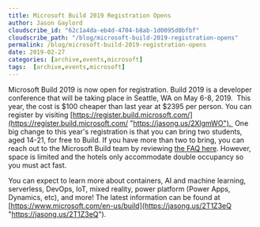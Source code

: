 ```yaml
---
title: Microsoft Build 2019 Registration Opens
author: Jason Gaylord
cloudscribe_id: "62c1a4da-eb4d-4704-b8ab-1d0095d0bfbf"
cloudscribe_path: "/blog/microsoft-build-2019-registration-opens"
permalink: /blog/microsoft-build-2019-registration-opens
date: 2019-02-27
categories: [archive,events,microsoft]
tags:  [archive,events,microsoft]
---
```


Microsoft Build 2019 is now open for registration. Build 2019 is a developer conference that will be taking place in Seattle, WA on May 6-8, 2019.  This year, the cost is $100 cheaper than last year at $2395 per person. You can register by visiting [https://register.build.microsoft.com/](https://register.build.microsoft.com/ "https://jasong.us/2XlgmWO").  One big change to this year's registration is that you can bring two students, aged 14-21, for free to Build. If you have more than two to bring, you can reach out to the Microsoft Build team by reviewing [the FAQ here](https://jasong.us/2EldFfr). However, space is limited and the hotels only accommodate double occupancy so you must act fast.

You can expect to learn more about containers, AI and machine learning, serverless, DevOps, IoT, mixed reality, power platform (Power Apps, Dynamics, etc), and more! The latest information can be found at [https://www.microsoft.com/en-us/build](https://jasong.us/2T1Z3eQ "https://jasong.us/2T1Z3eQ"). 